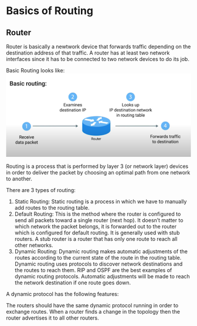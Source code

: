 # Basics of Routing

## Router 
Router is basically a newtwork device that forwards traffic depending on the destination address of that traffic. A router has at least two network interfaces since it has to be connected to two network devices to do its job. 

Basic Routing looks like: 
![](../../../Images/Routing-01.png)


Routing is a process that is performed by layer 3 (or network layer) devices in order to deliver the packet by choosing an optimal path from one network to another. 

There are 3 types of routing: 

1. Static Routing: Static routing is a process in which we have to manually add routes to the routing table. 
2. Default Routing: This is the method where the router is configured to send all packets toward a single router (next hop). It doesn’t matter to which network the packet belongs, it is forwarded out to the router which is configured for default routing. It is generally used with stub routers. A stub router is a router that has only one route to reach all other networks. 
3. Dynamic Routing: Dynamic routing makes automatic adjustments of the routes according to the current state of the route in the routing table. Dynamic routing uses protocols to discover network destinations and the routes to reach them. RIP and OSPF are the best examples of dynamic routing protocols. Automatic adjustments will be made to reach the network destination if one route goes down. 

A dynamic protocol has the following features: 

The routers should have the same dynamic protocol running in order to exchange routes. 
When a router finds a change in the topology then the router advertises it to all other routers. 